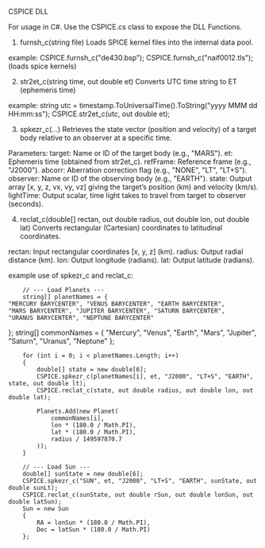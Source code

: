 CSPICE DLL

For usage in C#. Use the CSPICE.cs class to expose the DLL Functions.


1. furnsh_c(string file)
Loads SPICE kernel files into the internal data pool.

example:
            CSPICE.furnsh_c("de430.bsp");
            CSPICE.furnsh_c("naif0012.tls");
(loads spice kernels)


2. str2et_c(string time, out double et)
   Converts UTC time string to ET (ephemeris time)

example:
            string utc = timestamp.ToUniversalTime().ToString("yyyy MMM dd HH:mm:ss");
            CSPICE.str2et_c(utc, out double et);

3. spkezr_c(...)
Retrieves the state vector (position and velocity) of a target body relative to an observer at a specific time.

Parameters:
target: Name or ID of the target body (e.g., "MARS").
et: Ephemeris time (obtained from str2et_c).
refFrame: Reference frame (e.g., "J2000").
abcorr: Aberration correction flag (e.g., "NONE", "LT", "LT+S").
observer: Name or ID of the observing body (e.g., "EARTH").
state: Output array [x, y, z, vx, vy, vz] giving the target’s position (km) and velocity (km/s).
lightTime: Output scalar, time light takes to travel from target to observer (seconds).

4. reclat_c(double[] rectan, out double radius, out double lon, out double lat)
   Converts rectangular (Cartesian) coordinates to latitudinal coordinates.

rectan: Input rectangular coordinates [x, y, z] (km).
radius: Output radial distance (km).
lon: Output longitude (radians).
lat: Output latitude (radians).


example use of spkezr_c and reclat_c:

        // --- Load Planets ---
        string[] planetNames = {
    "MERCURY BARYCENTER", "VENUS BARYCENTER", "EARTH BARYCENTER",
    "MARS BARYCENTER", "JUPITER BARYCENTER", "SATURN BARYCENTER",
    "URANUS BARYCENTER", "NEPTUNE BARYCENTER"
};
        string[] commonNames = {
    "Mercury", "Venus", "Earth", "Mars", "Jupiter", "Saturn", "Uranus", "Neptune"
};

        for (int i = 0; i < planetNames.Length; i++)
        {
            double[] state = new double[6];
            CSPICE.spkezr_c(planetNames[i], et, "J2000", "LT+S", "EARTH", state, out double lt);
            CSPICE.reclat_c(state, out double radius, out double lon, out double lat);

            Planets.Add(new Planet(
                commonNames[i],
                lon * (180.0 / Math.PI),
                lat * (180.0 / Math.PI),
                radius / 149597870.7
            ));
        }

        // --- Load Sun ---
        double[] sunState = new double[6];
        CSPICE.spkezr_c("SUN", et, "J2000", "LT+S", "EARTH", sunState, out double sunLt);
        CSPICE.reclat_c(sunState, out double rSun, out double lonSun, out double latSun);
        Sun = new Sun
        {
            RA = lonSun * (180.0 / Math.PI),
            Dec = latSun * (180.0 / Math.PI)
        };
